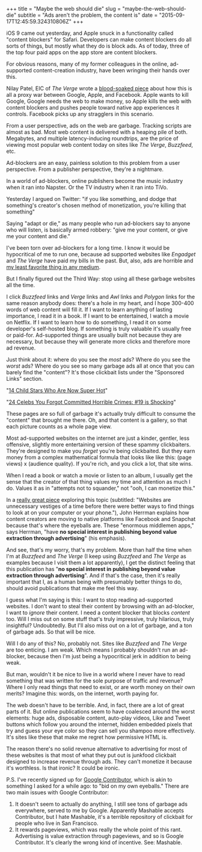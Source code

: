 +++
title = "Maybe the web should die"
slug = "maybe-the-web-should-die"
subtitle = "Ads aren't the problem, the content is"
date = "2015-09-17T12:45:59.324310806Z"
+++

iOS 9 came out yesterday, and Apple snuck in a functionality called "content blockers" for Safari. Developers can make content blockers do all sorts of things, but mostly what they do is block ads. As of today, three of the top four paid apps on the app store are content blockers.

For obvious reasons, many of my former colleagues in the online, ad-supported content-creation industry, have been wringing their hands over this.

Nilay Patel, EIC of _The Verge_ wrote a [blood-soaked piece](http://www.theverge.com/2015/9/17/9338963/welcome-to-hell-apple-vs-google-vs-facebook-and-the-slow-death-of-the-web) about how this is all a proxy war between Google, Apple, and Facebook. Apple wants to kill Google, Google needs the web to make money, so Apple kills the web with content blockers and pushes people toward native app experiences it controls. Facebook picks up any stragglers in this scenario.

From a user perspective, ads on the web are garbage. Tracking scripts are almost as bad. Most web content is delivered with a heaping pile of both. Megabytes, and multiple latency-inducing roundtrips, are the price of viewing most popular web content today on sites like _The Verge_, _Buzzfeed_, etc.

Ad-blockers are an easy, painless solution to this problem from a user perspective. From a publisher perspective, they're a nightmare.

In a world of ad-blockers, online publishers become the music industry when it ran into Napster. Or the TV industry when it ran into TiVo.

Yesterday I argued on Twitter: "if you like something, and dodge that something's creator's chosen method of monetization, you're killing that something"

Saying "adapt or die," as many people who run ad-blockers say to anyone who will listen, is basically armed robbery: "give me your content, or give me your content and die."

I've been torn over ad-blockers for a long time. I know it would be hypocritical of me to run one, because ad supported websites like _Engadget_ and _The Verge_ have paid my bills in the past. But, also, ads are horrible and [my least favorite thing in any medium](https://blog.yourkarma.com/i-hate-ads).

But I finally figured out the Third Way: stop using all these garbage websites all the time.

I click _Buzzfeed_ links and _Verge_ links and _Awl_ links and _Polygon_ links for the same reason anybody does: there's a hole in my heart, and I hope 300-400 words of web content will fill it. If I want to learn anything of lasting importance, I read it in a book. If I want to be entertained, I watch a movie on Netflix. If I want to learn how to do something, I read it on some developer's self-hosted blog. If something is truly valuable it's usually free or paid-for. Ad-supported things are usually built not because they are necessary, but because they will generate more clicks and therefore more ad revenue.

Just think about it: where do you see the _most_ ads? Where do you see the _worst_ ads? Where do you see so many garbage ads all at once that you can barely find the "content"? It's those clickbait lists under the "Sponsored Links" section.

"[14 Child Stars Who Are Now Super Hot](http://www.womensforum.com/trending/child-stars-grew-up-hot/)"

"[24 Celebs You Forgot Committed Horrible Crimes: #19 is Shocking](http://www.lifedaily.com/25-celebrities-that-you-forgot-committed-horrible-crimes/)"

These pages are so full of garbage it's actually truly difficult to consume the "content" that brought me there. Oh, and that content is a gallery, so that each picture counts as a whole page view.

Most ad-supported websites on the internet are just a kinder, gentler, less offensive, slightly more entertaining version of these spammy clickbaiters. They're designed to make you _forget_ you're being clickbaited. But they earn money from a complex mathematical formula that looks like like this: (page views) x (audience quality). If you're rich, and you click a lot, that site wins.

When I read a book or watch a movie or listen to an album, I usually get the sense that the creator of that thing values my time and attention as much I do. Values it as in "attempts not to squander," not "ooh, I can monetize this."

In a [really great piece](http://www.theawl.com/2015/02/the-next-internet-is-tv) exploring this topic (subtitled: "Websites are unnecessary vestiges of a time before there were better ways to find things to look at on your computer or your phone."), John Herrman explains how content creators are moving to native platforms like Facebook and Snapchat because that's where the eyeballs are. These "enormous middlemen apps," says Herrman, "have **no special interest in publishing beyond value extraction through advertising**" (his emphasis).

And see, that's my worry, that's my problem. More than half the time when I'm at _Buzzfeed_ and _The Verge_ (I keep using _Buzzfeed_ and _The Verge_ as examples because I visit them a lot apparently), I get the distinct feeling that this publication has "**no special interest in publishing beyond value extraction through advertising**". And if that's the case, then it's really important that I, as a human being with presumably better things to do, should avoid publications that make me feel this way.

I guess what I'm saying is this: I want to stop reading ad-supported websites. I don't want to steal their content by browsing with an ad-blocker, I want to _ignore_ their content. I need a content blocker that blocks _content_ too. Will I miss out on some stuff that's truly impressive, truly hilarious, truly insightful? Undoubtedly. But I'll also miss out on a lot of garbage, and a ton of garbage ads. So that will be nice.

Will I do any of this? No, probably not. Sites like _Buzzfeed_ and _The Verge_ are too enticing. I am weak. Which means I probably shouldn't run an ad-blocker, because then I'm just being a hypocritical jerk in addition to being weak.

But man, wouldn't it be nice to live in a world where I never have to read something that was written for the sole purpose of traffic and revenue? Where I only read things that need to exist, or are worth money on their own merits? Imagine this: words, on the internet, worth paying for.

The web doesn't have to be terrible. And, in fact, there are a lot of great parts of it. But online publications seem to have coalesced around the worst elements: huge ads, disposable content, auto-play videos, Like and Tweet buttons which follow you around the internet, hidden embedded pixels that try and guess your eye color so they can sell you shampoo more effectively. It's sites like these that make me regret how permissive HTML is.

The reason there's no solid revenue alternative to advertising for most of these websites is that most of what they put out is junkfood clickbait designed to increase revenue through ads. They can't monetize it because it's worthless. Is that ironic? It could be ironic.

P.S. I've recently signed up for [Google Contributor](https://www.google.com/contributor/welcome/), which is akin to something I asked for a while ago: to "bid on my own eyeballs." There are two main issues with Google Contributor:

1. It doesn't seem to actually do anything, I still see tons of garbage ads everywhere, served to me by Google. Apparently Mashable accepts Contributor, but I hate Mashable, it's a terrible repository of clickbait for people who live in San Francisco.
2. It rewards pageviews, which was really the whole point of this rant. Advertising is value extraction through pageviews, and so is Google Contributor. It's clearly the wrong kind of incentive. See: Mashable.
